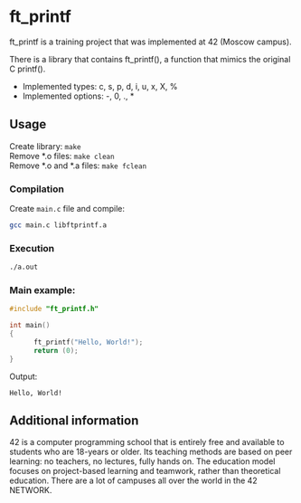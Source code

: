 # ft_printf
ft_printf is a training project that was implemented at 42 (Moscow campus).<br />

There is a library that contains ft_printf(), a function that mimics the original C printf().<br />
- Implemented types: c, s, p, d, i, u, x, X, %<br />
- Implemented options: -, 0, ., *

## Usage
Create library: ``make``<br />
Remove \*.o files: ``make clean``<br />
Remove \*.o and \*.a files: ``make fclean``

### Compilation
Create ``main.c`` file and compile:
```bash
gcc main.c libftprintf.a
```
### Execution
```bash
./a.out
```
### Main example:
```c
#include "ft_printf.h"

int main()
{
      ft_printf("Hello, World!");
      return (0);
}
```
Output:
```
Hello, World!
```
## Additional information
42 is a computer programming school that is entirely free and available to students who are 18-years or older. Its teaching methods are based on peer learning: no teachers, no lectures, fully hands on. The education model focuses on project-based learning and teamwork, rather than theoretical education. There are a lot of campuses all over the world in the 42 NETWORK.

